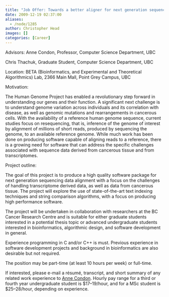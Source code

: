 ```yaml
---
title: "Job Offer: Towards a better aligner for next generation sequencing data"
date: 2009-12-19 02:37:00
aliases:
  - /node/1285
author: Christopher Head
images: []
categories: [Career]
---
```


Advisors: Anne Condon, Professor, Computer Science Department, UBC

Chris Thachuk, Graduate Student, Computer Science Department, UBC

Location: BETA (Bioinformatics, and Experimental and Theoretical Algorithmics) Lab, 2366 Main Mall, Point Grey Campus, UBC

Motivation:

The Human Genome Project has enabled a revolutionary step forward in understanding our genes and their function. A significant next challenge is to understand genome variation across individuals and its correlation with disease, as well as genomic mutations and rearrangements in cancerous cells. With the availability of a reference human genome sequence, current studies focus on resequencing, that is, inference of the genome of interest by alignment of millions of short reads, produced by sequencing the genome, to an available reference genome. While much work has been done on producing software capable of aligning reads to a reference, there is a growing need for software that can address the specific challenges associated with sequence data derived from cancerous tissue and from transcriptomes.

Project outline:

The goal of this project is to produce a high quality software package for next generation sequencing data alignment with a focus on the challenges of handling transcriptome derived data, as well as data from cancerous tissue. The project will explore the use of state-of-the-art text indexing techniques and string comparison algorithms, with a focus on producing high performance software.

The project will be undertaken in collaboration with researchers at the BC Cancer Research Centre and is suitable for either graduate students interested in a potential thesis topic or advanced undergraduate students interested in bioinformatics, algorithmic design, and software development in general.

Experience programming in C and/or C++ is must. Previous experience in software development projects and background in bioinformatics are also desirable but not required.

The position may be part-time (at least 10 hours per week) or full-time.

If interested, please e-mail a résumé, transcript, and short summary of any related work experience to [Anne Condon](/cdn-cgi/l/email-protection#6c0f03020803022c0f1f42190e0f420f0d). Hourly pay range for a third or fourth year undergraduate student is $17–19/hour, and for a MSc student is $25–28/hour, depending on experience.
